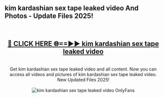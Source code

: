 <h2>kim kardashian sex tape leaked video And Photos - Update Files 2025!</h2>
<br>
<div align="center">
<h2><a href="https://linkcuts.com/hfmhzwbr" rel="nofollow">🔴 CLICK HERE 🌐==►► kim kardashian sex tape leaked video</a></h2>
<br>
Get kim kardashian sex tape leaked video and all content. Now you can access all videos and pictures of kim kardashian sex tape leaked video. New Updated Files 2025!
<br>
<br>
<a href="https://linkcuts.com/hfmhzwbr" rel="nofollow" data-target="animated-image.originalLink"><img src="https://i.ibb.co.com/WyWwxjT/player-gif2.gif" alt="kim kardashian sex tape leaked video OnlyFans" style="max-width: 100%; display: inline-block;" data-target="animated-image.originalImage"></a>
</div>
<br>